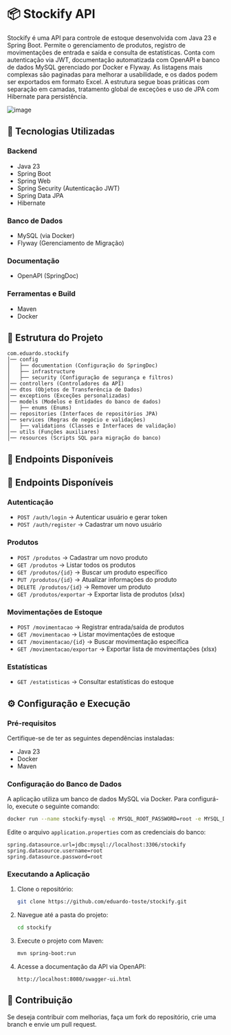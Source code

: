 # 📦 Stockify API

Stockify é uma API para controle de estoque desenvolvida com Java 23 e Spring Boot. Permite o gerenciamento de produtos, registro de movimentações de entrada e saída e consulta de estatísticas. Conta com autenticação via JWT, documentação automatizada com OpenAPI e banco de dados MySQL gerenciado por Docker e Flyway. As listagens mais complexas são paginadas para melhorar a usabilidade, e os dados podem ser exportados em formato Excel. A estrutura segue boas práticas com separação em camadas, tratamento global de exceções e uso de JPA com Hibernate para persistência.

![image](https://github.com/user-attachments/assets/31d36a60-e2c1-4ff1-8e6a-8ebe1a1c5f11)

## 🚀 Tecnologias Utilizadas

### Backend
- Java 23
- Spring Boot
- Spring Web
- Spring Security (Autenticação JWT)
- Spring Data JPA
- Hibernate

### Banco de Dados
- MySQL (via Docker)
- Flyway (Gerenciamento de Migração)

### Documentação
- OpenAPI (SpringDoc)

### Ferramentas e Build
- Maven
- Docker

## 📂 Estrutura do Projeto

```
com.eduardo.stockify
│── config
│   ├── documentation (Configuração do SpringDoc)
│   ├── infrastructure
│   ├── security (Configuração de segurança e filtros)
│── controllers (Controladores da API)
│── dtos (Objetos de Transferência de Dados)
│── exceptions (Exceções personalizadas)
│── models (Modelos e Entidades do banco de dados)
│   ├── enums (Enums)
│── repositories (Interfaces de repositórios JPA)
│── services (Regras de negócio e validações)
│   ├── validations (Classes e Interfaces de validação)
│── utils (Funções auxiliares)
│── resources (Scripts SQL para migração do banco)
```

## 📌 Endpoints Disponíveis

## 📌 Endpoints Disponíveis

### Autenticação
- `POST /auth/login` → Autenticar usuário e gerar token
- `POST /auth/register` → Cadastrar um novo usuário

### Produtos
- `POST /produtos` → Cadastrar um novo produto
- `GET /produtos` → Listar todos os produtos
- `GET /produtos/{id}` → Buscar um produto específico
- `PUT /produtos/{id}` → Atualizar informações do produto
- `DELETE /produtos/{id}` → Remover um produto
- `GET /produtos/exportar` → Exportar lista de produtos (xlsx)

### Movimentações de Estoque
- `POST /movimentacao` → Registrar entrada/saída de produtos
- `GET /movimentacao` → Listar movimentações de estoque
- `GET /movimentacao/{id}` → Buscar movimentação específica
- `GET /movimentacao/exportar` → Exportar lista de movimentações (xlsx)

### Estatísticas
- `GET /estatisticas` → Consultar estatísticas do estoque


## ⚙️ Configuração e Execução

### Pré-requisitos
Certifique-se de ter as seguintes dependências instaladas:
- Java 23
- Docker
- Maven

### Configuração do Banco de Dados
A aplicação utiliza um banco de dados MySQL via Docker. Para configurá-lo, execute o seguinte comando:
```sh
docker run --name stockify-mysql -e MYSQL_ROOT_PASSWORD=root -e MYSQL_DATABASE=stockify -p 3306:3306 -d mysql:latest
```
Edite o arquivo `application.properties` com as credenciais do banco:
```properties
spring.datasource.url=jdbc:mysql://localhost:3306/stockify
spring.datasource.username=root
spring.datasource.password=root
```

### Executando a Aplicação
1. Clone o repositório:
   ```sh
   git clone https://github.com/eduardo-toste/stockify.git
   ```
2. Navegue até a pasta do projeto:
   ```sh
   cd stockify
   ```
3. Execute o projeto com Maven:
   ```sh
   mvn spring-boot:run
   ```
4. Acesse a documentação da API via OpenAPI:
   ```
   http://localhost:8080/swagger-ui.html
   ```

## 🤝 Contribuição
Se deseja contribuir com melhorias, faça um fork do repositório, crie uma branch e envie um pull request.
